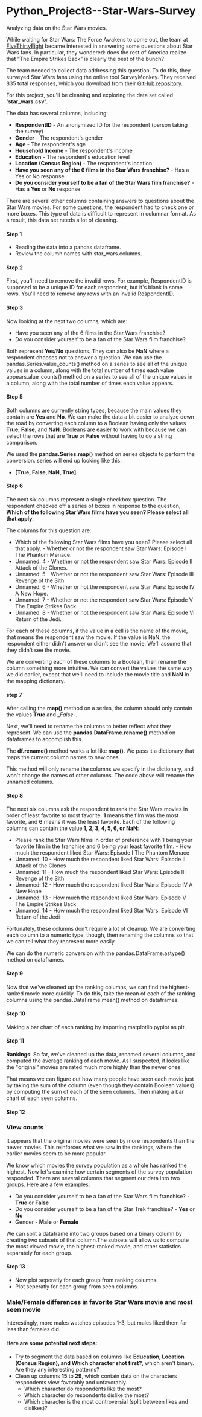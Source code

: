 # Python_Project8--Star-Wars-Survey
Analyzing data on the Star Wars movies. 

While waiting for Star Wars: The Force Awakens to come out, the team at [FiveThirtyEight](https://fivethirtyeight.com/) became interested in answering some questions about Star Wars fans. In particular, they wondered: does the rest of America realize that “The Empire Strikes Back” is clearly the best of the bunch?

The team needed to collect data addressing this question. To do this, they surveyed Star Wars fans using the online tool SurveyMonkey. They received 835 total responses, which you download from their [GitHub repository](https://github.com/fivethirtyeight/data/tree/master/star-wars-survey).

For this project, you'll be cleaning and exploring the data set called __'star_wars.csv'__.

The data has several columns, including:

- __RespondentID__ - An anonymized ID for the respondent (person taking the survey)
- __Gender__ - The respondent's gender
- __Age__ - The respondent's age
- __Household Income__ - The respondent's income
- __Education__ - The respondent's education level
- __Location (Census Region)__ - The respondent's location
- __Have you seen any of the 6 films in the Star Wars franchise?__ - Has a Yes or No response
- __Do you consider yourself to be a fan of the Star Wars film franchise?__ - Has a __Yes__ or __No__ response

There are several other columns containing answers to questions about the Star Wars movies. For some questions, the respondent had to check one or more boxes. This type of data is difficult to represent in columnar format. As a result, this data set needs a lot of cleaning.

#### Step 1
- Reading the data into a pandas dataframe.
- Review the column names with star_wars.columns.

#### Step 2
First, you'll need to remove the invalid rows. For example, RespondentID is supposed to be a unique ID for each respondent, but it's blank in some rows. You'll need to remove any rows with an invalid RespondentID.

#### Step 3
Now looking at the next two columns, which are:

- Have you seen any of the 6 films in the Star Wars franchise?
- Do you consider yourself to be a fan of the Star Wars film franchise?

Both represent __Yes/No__ questions. They can also be __NaN__ where a respondent chooses not to answer a question. We can use the pandas.Series.value_counts() method on a series to see all of the unique values in a column, along with the total number of times each value appears.alue_counts() method on a series to see all of the unique values in a column, along with the total number of times each value appears.

#### Step 5
Both columns are currently string types, because the main values they contain are __Yes__ and __No__. We can make the data a bit easier to analyze down the road by converting each column to a Boolean having only the values __True__, __False__, and __NaN__. Booleans are easier to work with because we can select the rows that are __True__ or __False__ without having to do a string comparison.

We used the __pandas.Series.map()__ method on series objects to perform the conversion.
series will end up looking like this:
- __[True, False, NaN, True]__

#### Step 6
The next six columns represent a single checkbox question. The respondent checked off a series of boxes in response to the question, __Which of the following Star Wars films have you seen? Please select all that apply__.

The columns for this question are:

- Which of the following Star Wars films have you seen? Please select all that apply. - Whether or not the respondent saw Star Wars: Episode I The Phantom Menace.
- Unnamed: 4 - Whether or not the respondent saw Star Wars: Episode II Attack of the Clones.
- Unnamed: 5 - Whether or not the respondent saw Star Wars: Episode III Revenge of the Sith.
- Unnamed: 6 - Whether or not the respondent saw Star Wars: Episode IV A New Hope.
- Unnamed: 7 - Whether or not the respondent saw Star Wars: Episode V The Empire Strikes Back.
- Unnamed: 8 - Whether or not the respondent saw Star Wars: Episode VI Return of the Jedi.

For each of these columns, if the value in a cell is the name of the movie, that means the respondent saw the movie. If the value is NaN, the respondent either didn't answer or didn't see the movie. We'll assume that they didn't see the movie.

We are converting each of these columns to a Boolean, then rename the column something more intuitive. We can convert the values the same way we did earlier, except that we'll need to include the movie title and __NaN__ in the mapping dictionary.

#### step 7
After calling the __map()__ method on a series, the column should only contain the values __True__ and __False_-.

Next, we'll need to rename the columns to better reflect what they represent. We can use the __pandas.DataFrame.rename()__ method on dataframes to accomplish this.

The __df.rename()__ method works a lot like __map()__. We pass it a dictionary that maps the current column names to new ones.

This method will only rename the columns we specify in the dictionary, and won't change the names of other columns. The code above will rename the unnamed columns. 

#### Step 8
The next six columns ask the respondent to rank the Star Wars movies in order of least favorite to most favorite. __1__ means the film was the most favorite, and __6__ means it was the least favorite. Each of the following columns can contain the value __1, 2, 3, 4, 5, 6, or NaN__:

- Please rank the Star Wars films in order of preference with 1 being your favorite film in the franchise and 6 being your least favorite film. - How much the respondent liked Star Wars: Episode I The Phantom Menace
- Unnamed: 10 - How much the respondent liked Star Wars: Episode II Attack of the Clones
- Unnamed: 11 - How much the respondent liked Star Wars: Episode III Revenge of the Sith
- Unnamed: 12 - How much the respondent liked Star Wars: Episode IV A New Hope
- Unnamed: 13 - How much the respondent liked Star Wars: Episode V The Empire Strikes Back
- Unnamed: 14 - How much the respondent liked Star Wars: Episode VI Return of the Jedi

Fortunately, these columns don't require a lot of cleanup. We are converting each column to a numeric type, though, then renaming the columns so that we can tell what they represent more easily.

We can do the numeric conversion with the pandas.DataFrame.astype() method on dataframes.

#### Step 9
Now that we've cleaned up the ranking columns, we can find the highest-ranked movie more quickly. To do this, take the mean of each of the ranking columns using the pandas.DataFrame.mean() method on dataframes.

#### Step 10
Making a bar chart of each ranking by importing matplotlib.pyplot as plt.

#### Step 11
__Rankings__:
So far, we've cleaned up the data, renamed several columns, and computed the average ranking of each movie. As I suspected, it looks like the "original" movies are rated much more highly than the newer ones.

That means we can figure out how many people have seen each movie just by taking the sum of the column (even though they contain Boolean values) by computing the sum of each of the seen columns. Then making a bar chart of each seen columns.

#### Step 12
### View counts
It appears that the original movies were seen by more respondents than the newer movies. This reinforces what we saw in the rankings, where the earlier movies seem to be more popular.

We know which movies the survey population as a whole has ranked the highest. Now let's examine how certain segments of the survey population responded. There are several columns that segment our data into two groups. Here are a few examples:

- Do you consider yourself to be a fan of the Star Wars film franchise? - __True__ or __False__
- Do you consider yourself to be a fan of the Star Trek franchise? - __Yes__ or __No__
- Gender - __Male__ or __Female__

We can split a dataframe into two groups based on a binary column by creating two subsets of that column.The subsets will allow us to compute the most viewed movie, the highest-ranked movie, and other statistics separately for each group.

#### Step 13
- Now plot seperatly for each group from ranking columns.
- Plot seperatly for each group from seen columns.

### Male/Female differences in favorite Star Wars movie and most seen movie
Interestingly, more males watches episodes 1-3, but males liked them far less than females did.

#### Here are some potential next steps:

- Try to segment the data based on columns like __Education, Location (Census Region), and Which character shot first?__, which aren't binary. Are they any interesting patterns?
- Clean up columns __15__ to __29__, which contain data on the characters respondents view favorably and unfavorably.
    - Which character do respondents like the most?
    - Which character do respondents dislike the most?
    - Which character is the most controversial (split between likes and dislikes)?
